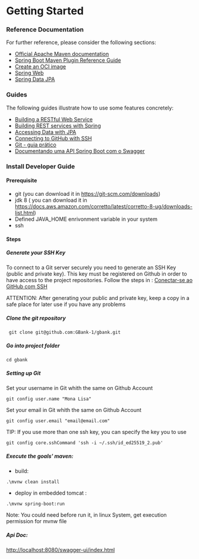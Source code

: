 # Getting Started

### Reference Documentation
For further reference, please consider the following sections:

* [Official Apache Maven documentation](https://maven.apache.org/guides/index.html)
* [Spring Boot Maven Plugin Reference Guide](https://docs.spring.io/spring-boot/docs/2.5.6/maven-plugin/reference/html/)
* [Create an OCI image](https://docs.spring.io/spring-boot/docs/2.5.6/maven-plugin/reference/html/#build-image)
* [Spring Web](https://docs.spring.io/spring-boot/docs/2.5.6/reference/htmlsingle/#boot-features-developing-web-applications)
* [Spring Data JPA](https://docs.spring.io/spring-boot/docs/2.5.6/reference/htmlsingle/#boot-features-jpa-and-spring-data)

### Guides
The following guides illustrate how to use some features concretely:

* [Building a RESTful Web Service](https://spring.io/guides/gs/rest-service/)
* [Building REST services with Spring](https://spring.io/guides/tutorials/bookmarks/)
* [Accessing Data with JPA](https://spring.io/guides/gs/accessing-data-jpa/)
* [Connecting to GitHub with SSH](https://docs.github.com/en/authentication/connecting-to-github-with-ssh)
* [Git - guia prático](http://rogerdudler.github.io/git-guide/index.pt_BR.html)
* [Documentando uma API Spring Boot com o Swagger](https://www.treinaweb.com.br/blog/documentando-uma-api-spring-boot-com-o-swagger)


### Install Developer Guide

#### Prerequisite

- git (you can download it in https://git-scm.com/downloads)
- jdk 8 ( you can download it in https://docs.aws.amazon.com/corretto/latest/corretto-8-ug/downloads-list.html)
- Defined JAVA_HOME enrivonment variable in your system
- ssh 


#### Steps

##### Generate your SSH Key

To connect to a Git server securely you need to generate an SSH Key (public and private key). This key must be registered on Github in order to have access to the project repositories. Follow the steps in : [Conectar-se ao GitHub com SSH](https://docs.github.com/pt/authentication/connecting-to-github-with-ssh)

ATTENTION: After generating your public and private key, keep a copy in a safe place for later use if you have any problems

  ##### Clone the git repository
  
  ``` git clone git@github.com:GBank-1/gbank.git```
  
  ##### Go into project folder
  
  ``` cd gbank ```
  
  
  ##### Setting up Git
  
  Set your username in Git whith the same on Github Account
    
  ``` git config user.name "Mona Lisa" ```
    
  Set your email in Git whith the same on Github Account
    
  ``` git config user.email "email@email.com" ```
  
  TIP: If you use more than one ssh key, you can specify the key you to use
  
  ```git config core.sshCommand 'ssh -i ~/.ssh/id_ed25519_2.pub'```
  
  ##### Execute the goals' maven:
  
  - build:
  
  ``` .\mvnw clean install ```
  
  - deploy in embedded tomcat :
  
  ``` .\mvnw spring-boot:run ```
  
  Note: You could need before run it, in linux System, get execution permission for mvnw file
  
  
  
  ##### Api Doc:
  
  [http://localhost:8080/swagger-ui/index.html](http://localhost:8080/swagger-ui/index.html)




